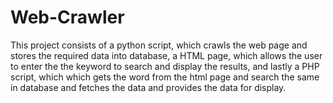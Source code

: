 # Web-Crawler
This project consists of a python script, which crawls the web page and stores the required data into database, a HTML page, which allows the user to enter the the keyword to search and display the results, and lastly a PHP script, which which gets the word from the html page and search the same in database and fetches the data and provides the data for display. 
